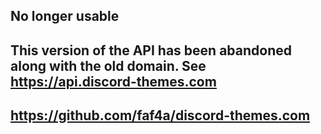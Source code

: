 ## No longer usable
## This version of the API has been abandoned along with the old domain. See https://api.discord-themes.com

## https://github.com/faf4a/discord-themes.com